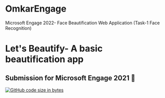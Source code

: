 # OmkarEngage

Microsoft Engage 2022- Face Beautification Web Application (Task-1 Face Recognition)

# Let's Beautify- A basic beautification app

## Submission for Microsoft Engage 2021 🌟

[![GitHub code size in bytes](https://img.shields.io/github/languages/code-size/Apurva-tech/unite?logo=github&style=for-the-badge)](https://github.com/Apurva-tech/)
